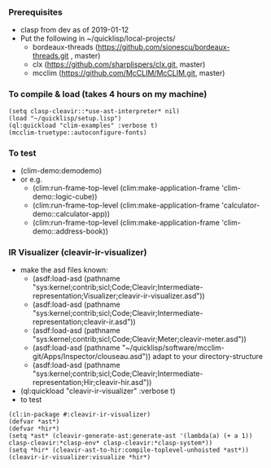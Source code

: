 ### Prerequisites
* clasp from dev as of 2019-01-12
* Put the following in ~/quicklisp/local-projects/
  * bordeaux-threads (https://github.com/sionescu/bordeaux-threads.git , master)  
  * clx (https://github.com/sharplispers/clx.git, master)
  * mcclim (https://github.com/McCLIM/McCLIM.git, master)

### To compile & load (takes 4 hours on my machine)
```common-lisp
(setq clasp-cleavir::*use-ast-interpreter* nil)
(load "~/quicklisp/setup.lisp")
(ql:quickload "clim-examples" :verbose t)
(mcclim-truetype::autoconfigure-fonts)
````
### To test
* (clim-demo:demodemo) 
* or e.g. 
  * (clim:run-frame-top-level (clim:make-application-frame 'clim-demo::logic-cube))
  * (clim:run-frame-top-level (clim:make-application-frame 'calculator-demo::calculator-app))
  * (clim:run-frame-top-level (clim:make-application-frame 'clim-demo::address-book))
### IR Visualizer (cleavir-ir-visualizer)
* make the asd files known:
  * (asdf:load-asd (pathname "sys:kernel;contrib;sicl;Code;Cleavir;Intermediate-representation;Visualizer;cleavir-ir-visualizer.asd"))
  * (asdf:load-asd (pathname "sys:kernel;contrib;sicl;Code;Cleavir;Intermediate-representation;cleavir-ir.asd"))
  * (asdf:load-asd (pathname "sys:kernel;contrib;sicl;Code;Cleavir;Meter;cleavir-meter.asd"))
  * (asdf:load-asd (pathname "~/quicklisp/software/mcclim-git/Apps/Inspector/clouseau.asd")) adapt to your directory-structure
  * (asdf:load-asd (pathname "sys:kernel;contrib;sicl;Code;Cleavir;Intermediate-representation;Hir;cleavir-hir.asd"))
* (ql:quickload "cleavir-ir-visualizer" :verbose t)
* to test
```common-lisp
(cl:in-package #:cleavir-ir-visualizer)
(defvar *ast*)
(defvar *hir*)
(setq *ast* (cleavir-generate-ast:generate-ast '(lambda(a) (+ a 1)) clasp-cleavir:*clasp-env* clasp-cleavir:*clasp-system*))
(setq *hir* (cleavir-ast-to-hir:compile-toplevel-unhoisted *ast*))
(cleavir-ir-visualizer:visualize *hir*)
````
